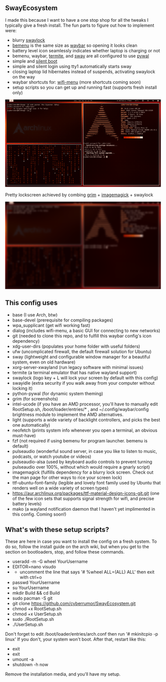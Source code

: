 SwayEcosystem
--------------------------------------------------
I made this because I want to have a one stop shop
for all the tweaks I typically give a fresh install. 
The fun parts to figure out how to implement were:
- blurry [swaylock](https://github.com/swaywm/swaylock)
- [bemenu](https://github.com/Cloudef/bemenu) is the same size as [waybar](https://github.com/Alexays/Waybar/) so opening it looks clean
- battery level icon seamlessly indicates whether laptop is charging or not
- bemenu, waybar, [termite](https://github.com/thestinger/termite), and [sway](https://github.com/swaywm/sway) are all configured to use [pywal](https://github.com/dylanaraps/pywal)
- simple and [silent boot](https://wiki.archlinux.org/index.php/Silent_boot)
- simple and silent login using tty1 automatically starts sway
- closing laptop lid hibernates instead of suspends, activating swaylock on the way
- waybar shortcuts for: [wifi-menu](https://github.com/joukewitteveen/netctl/blob/master/src/wifi-menu) (more shortcuts coming soon)
- setup scripts so you can get up and running fast (supports fresh install only)

<img src="/home/cyberrumor/screenshot.png">

Pretty lockscreen achieved by combing [grim](https://github.com/emersion/grim) + [imagemagick](https://imagemagick.org/index.php) + swaylock

<img src="/home/cyberrumor/blurshot.png">

This config uses
--------------------------------------------------
- base (I use Arch, btw)
- base-devel (prerequisite for compiling packages)
- wpa_supplicant (get wifi working fast)
- dialog (includes wifi-menu, a basic GUI for connecting to new networks)
- git (needed to clone this repo, and to fulfill this waybar config's icon dependency)
- xdg-user-dirs (populates your home folder with useful folders)
- ufw (uncomplicated firewall, the default firewall solution for Ubuntu)
- sway (lightweight and configurable window manager for a beautiful system, even on old hardware)
- xorg-server-xwayland (run legacy software with minimal issues)
- termite (a terminal emulator that has native wayland support)
- swaylock (logo key + L will lock your screen by default with this config)
- swayidle (extra security if you walk away from your computer without locking it)
- python-pywal (for dynamic system theming)
- grim (for screenshots)
- intel-ucode (if you have an AMD processor, you'll have to manually edit RootSetup.sh, /boot/loader/entries/* , and ~/.config/waybar/config brightness module to implement the AMD alternatives.
- light (supports a wide variety of backlight controllers, and picks the best one automatically)
- neofetch (prints system info whenever you open a terminal, an obvious must-have)
- fzf (not required if using bemenu for program launcher. bemenu is default)
- pulseaudio (wonderful sound server, in case you like to listen to music, podcasts, or watch youtube or videos)
- pulseaudio-alsa (used by keyboard audio controls to prevent turning pulseaudio over 100%, without which would require a gnarly script)
- imagemagick (fulfills dependency for a blurry lock screen. Check out the man page for other ways to rice your screen lock)
- ttf-ubuntu-font-family (legible and lovely font family used by Ubuntu that renders well on a wide variety of screen types)
- https://aur.archlinux.org/packages/ttf-material-design-icons-git.git (one of the few icon sets that supports signal strength for wifi, and precise battery levels)
- mako (a wayland notification daemon that I haven't yet implimented in this config. Coming soon!)

What's with these setup scripts?
--------------------------------------------------
These are here in case you want to install the config on a fresh system.
To do so, follow the install guide on the arch wiki, but when you get
to the section on bootloaders, stop, and follow these commands. 

- useradd -m -G wheel YourUsername
- EDITOR=nano visudo
- - uncomment the line that says '# %wheel ALL=(ALL) ALL' then exit with ctrl+o
- passwd YourUsername
- su YourUsername
- mkdir Build && cd Build
- sudo pacman -S git
- git clone https://github.com/cyberrumor/SwayEcosystem.git
- chmod +x RootSetup.sh
- chmod +x UserSetup.sh
- sudo ./RootSetup.sh
- ./UserSetup.sh

Don't forget to edit /boot/loader/entries/arch.conf then run '# mkinitcpio -p linux'
If you don't, your system won't boot. After that, restart like this:

- exit
- exit
- umount -a
- shutdown -h now

Remove the installation media, and you'll have my setup. 
